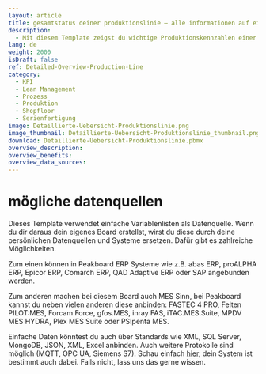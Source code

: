 ```yaml
---
layout: article
title: gesamtstatus deiner produktionslinie ― alle informationen auf einem dashboard
description: 
  - Mit diesem Template zeigst du wichtige Produktionskennzahlen einer einzelnen Produktionslinie leicht verständlich an. Beleuchte kinderleicht relevante Informationen zu deinen Maschinen auf Bildschirmen und habe so Produktions- und Steuerungsdaten sowie Kennzahlen wie KPIs direkt im Blick! Echtzeit-Daten sorgen für mehr Transparenz in deiner Fertigung, verkürzen Produktionsausfälle und helfen dir so dein Produktionsvolumen zu maximieren. Jetzt herunterladen und loslegen!
lang: de
weight: 2000
isDraft: false
ref: Detailed-Overview-Production-Line
category:
  - KPI
  - Lean Management
  - Prozess
  - Produktion
  - Shopfloor
  - Serienfertigung
image: Detaillierte-Uebersicht-Produktionslinie.png
image_thumbnail: Detaillierte-Uebersicht-Produktionslinie_thumbnail.png
download: Detaillierte-Uebersicht-Produktionslinie.pbmx
overview_description:
overview_benefits:
overview_data_sources:
---
```

# mögliche datenquellen

Dieses Template verwendet einfache Variablenlisten als Datenquelle. Wenn du dir daraus dein eigenes Board erstellst, wirst du diese durch deine persönlichen Datenquellen und Systeme ersetzen. Dafür gibt es zahlreiche Möglichkeiten. 

Zum einen können in Peakboard ERP Systeme wie z.B. abas ERP, proALPHA ERP, Epicor ERP, Comarch ERP, QAD Adaptive ERP oder SAP angebunden werden. 

Zum anderen machen bei diesem Board auch MES Sinn, bei Peakboard kannst du neben vielen anderen diese anbinden: FASTEC 4 PRO, Felten PILOT:MES, Forcam Force, gfos.MES, inray FAS, iTAC.MES.Suite, MPDV MES HYDRA, Plex MES Suite oder PSIpenta MES. 

Einfache Daten könntest du auch über Standards wie XML, SQL Server, MongoDB, JSON, XML, Excel anbinden. Auch weitere Protokolle sind möglich (MQTT, OPC UA, Siemens S7). Schau einfach [hier](https://peakboard.com/produkt/peakboard-versionen/#schnittstellen), dein System ist bestimmt auch dabei. Falls nicht, lass uns das gerne wissen.